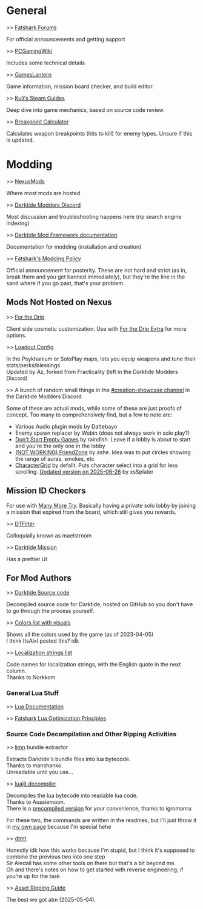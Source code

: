 # General
\>\> [Fatshark Forums](https://forums.fatsharkgames.com/)

For official announcements and getting support

\>\> [PCGamingWiki](https://www.pcgamingwiki.com/wiki/Warhammer_40,000:_Darktide)

Includes some technical details

\>\> [GamesLantern](https://darktide.gameslantern.com/)

Game information, mission board checker, and build editor.

\>\> [Kuli's Steam Guides](https://steamcommunity.com/id/kulii/myworkshopfiles/?section=guides&appid=1361210)

Deep dive into game mechanics, based on source code review.

\>\> [Breakpoint Calculator](https://dt.wartide.net/calc/)

Calculates weapon breakpoints (hits to kill) for enemy types. Unsure if this is updated.

# Modding
\>\> [NexusMods](https://www.nexusmods.com/games/warhammer40kdarktide)

Where most mods are hosted

\>\> [Darktide Modders Discord](https://discord.gg/rKYWtaDx4D)

Most discussion and troubleshooting happens here (rip search engine indexing)

\>\> [Darktide Mod Framework documentation](https://dmf-docs.darkti.de/#/)

Documentation for modding (installation and creation)

\>\> [Fatshark's Modding Policy](https://forums.fatsharkgames.com/t/darktide-modding-policy/75407)

Official announcement for posterity. These are not hard and strict (as in, break them and you get banned immediately), but they're the line in the sand where if you go past, that's your problem.

## Mods Not Hosted on Nexus
\>\> [For the Drip](https://github.com/Adspartan/For_the_Drip)

Client side cosmetic customization. Use with [For the Drip Extra](https://www.nexusmods.com/warhammer40kdarktide/mods/306) for more options.

\>\> [Loadout Config](https://github.com/regzo2/DT-Loadout-Config)

In the Psykhanium or SoloPlay maps, lets you equip weapons and tune their stats/perks/blessings  \
Updated by Az, forked from Fracticality (left in the Darktide Modders Discord)

\>\> A bunch of random small things in the [#creation-showcase channel](https://discord.com/channels/1048312349867646996/1048318548180738118) in the Darktide Modders Discord

Some of these are actual mods, while some of these are just proofs of concept. Too many to comprehensively find, but a few to note are:
- Various Audio plugin mods by Dattebayo
- Enemy spawn replacer by Wobin (does not always work in solo play?)
- [Don't Start Empty Games](https://discord.com/channels/1048312349867646996/1073779856338329780) by raindish. Leave if a lobby is about to start and you're the only one in the lobby
- [(NOT WORKING) FriendZone](https://github.com/LeicaSimile/friend_zone/blob/main/scripts/mods/friend_zone/core/zone_manager.lua) by ashe. Idea was to put circles showing the range of auras, smokes, etc
- [CharacterGrid](https://discord.com/channels/1048312349867646996/1079236027690012773/1383903098329763851) by defallt. Puts character select into a grid for less scrolling. [Updated version on 2025-06-26](https://discord.com/channels/1048312349867646996/1079236027690012773/1387946912413651068) by xsSplater

## Mission ID Checkers

For use with [Many More Try](https://www.nexusmods.com/warhammer40kdarktide/mods/175). Basically having a private solo lobby by joining a mission that expired from the board, which still gives you rewards.

\>\> [DTFilter](https://maelstroom.net/)

Colloquially known as maelstroom

\>\> [Darktide Mission](https://otwako.github.io/darktide-mission/)

Has a prettier UI

## For Mod Authors
\>\> [Darktide Source code](https://github.com/Aussiemon/Darktide-Source-Code)

Decompiled source code for Darktide, hosted on GitHub so you don't have to go through the process yourself. 

\>\> [Colors list with visuals](https://jsbin.com/zidudotofo/)

Shows all the colors used by the game (as of 2023-04-05)  \
I think ItsAlxl posted this? idk

\>\> [Localization strings list](https://docs.google.com/spreadsheets/d/1Q8DPKKO4HSY1f5UrO6nWYk8vo-WfuzOXzZbl1944rYg/edit?usp=sharing)

Code names for localization strings, with the English quote in the next column.  \
Thanks to Norkkom

### General Lua Stuff

\>\> [Lua Documentation](https://www.luadocs.com/)

\>\> [Fatshark Lua Optimization Principles](https://dmf-docs.darkti.de/#/Fatshark-%E2%80%90-Lua-Optimizing-Guide)

### Source Code Decompilation and Other Ripping Activities
\>\> [limn](https://github.com/manshanko/limn) bundle extractor

Extracts Darktide's bundle files into lua bytecode.  \
Thanks to manshanko.  \
Unreadable until you use...

\>\> [luajit decompiler](https://github.com/Aussiemon/luajit-decompiler-v2)

Decompiles the lua bytecode into readable lua code.  \
Thanks to Aussiemoon.  \
There is a [precompiled version](https://github.com/igromanru/luajit-decompiler-v2/releases/latest) for your convenience, thanks to igromanru

For these two, the commands are written in the readmes, but I'll just throw it in [my own page](Darktide_Decompiling) because I'm special hehe

\>\> [dtmt](https://git.sclu1034.dev/bitsquid_dt/dtmt)

Honestly idk how this works because I'm stupid, but I think it's supposed to combine the previous two into one step  \
Sir Aiedail has some other tools on there but that's a bit beyond me.  \
Oh and there's notes on how to get started with reverse engineering, if you're up for the task

\>\> [Asset Ripping Guide](https://steamcommunity.com/sharedfiles/filedetails/?id=2918680531)

The best we got atm (2025-05-04). 